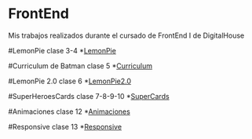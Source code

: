 # FrontEnd
Mis trabajos realizados durante el cursado de FrontEnd I de DigitalHouse

#LemonPie clase 3-4
*[LemonPie](https://lucenateby.github.io/Frontend1-clase3-4/)

#Curriculum de Batman clase 5
*[Curriculum](https://lucenateby.github.io/Curriculum-Batman/)

#LemonPie 2.0 clase 6
*[LemonPie2.0](https://LucenaTeby.github.io/FrontEnd/Lemon-Pie-2/) 

#SuperHeroesCards clase 7-8-9-10
*[SuperCards](https://LucenaTeby.github.io/FrontEnd/SuperHeroesCards/) 

#Animaciones clase 12
*[Animaciones](https://LucenaTeby.github.io/FrontEnd/Animaciones-clase-12/) 

#Responsive clase 13
*[Responsive](https://LucenaTeby.github.io/FrontEnd/Responsive-PaginaTurismo/) 